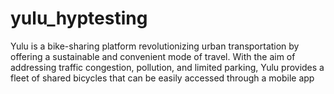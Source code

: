 # yulu_hyptesting
Yulu is a bike-sharing platform revolutionizing urban transportation by offering a sustainable and convenient mode of travel. With the aim of addressing traffic congestion, pollution, and limited parking, Yulu provides a fleet of shared bicycles that can be easily accessed through a mobile app
